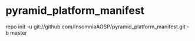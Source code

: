 pyramid_platform_manifest
=================




repo init -u git://github.com/InsomniaAOSP/pyramid_platform_manifest.git -b master
